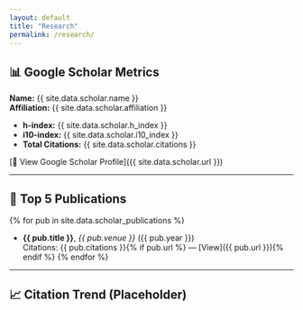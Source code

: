 ```yaml
---
layout: default
title: "Research"
permalink: /research/
---
```


## 📊 Google Scholar Metrics

**Name:** {{ site.data.scholar.name }}  
**Affiliation:** {{ site.data.scholar.affiliation }}

- **h-index:** {{ site.data.scholar.h_index }}
- **i10-index:** {{ site.data.scholar.i10_index }}
- **Total Citations:** {{ site.data.scholar.citations }}

[🔗 View Google Scholar Profile]({{ site.data.scholar.url }})

---

## 📄 Top 5 Publications

{% for pub in site.data.scholar_publications %}
- **{{ pub.title }}**, *{{ pub.venue }}* ({{ pub.year }})  
  Citations: {{ pub.citations }}{% if pub.url %} — [View]({{ pub.url }}){% endif %}
{% endfor %}

---

## 📈 Citation Trend (Placeholder)

<canvas id="citChart" width="600" height="300"></canvas>
<script src="https://cdn.jsdelivr.net/npm/chart.js"></script>
<script>
  const ctx = document.getElementById('citChart');
  const chart = new Chart(ctx, {
    type: 'bar',
    data: {
      labels: ['2020', '2021', '2022', '2023', '2024'],
      datasets: [{
        label: 'Citations per Year',
        data: [4, 22, 34, 45, 19], // Replace with real data when available
        borderWidth: 1,
        backgroundColor: 'rgba(54, 162, 235, 0.6)',
        borderColor: 'rgba(54, 162, 235, 1)'
      }]
    },
    options: {
      responsive: true,
      scales: {
        y: {
          beginAtZero: true
        }
      }
    }
  });
</script>

